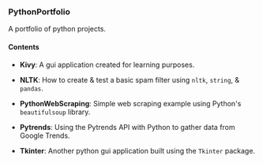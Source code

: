 ### PythonPortfolio
A portfolio of python projects.

#### Contents

- **Kivy**: A gui application created for learning purposes.

- **NLTK**: How to create & test a basic spam filter using `nltk`, `string`, & `pandas`.

- **PythonWebScraping**: Simple web scraping example using Python's `beautifulsoup` library.

- **Pytrends**: Using the Pytrends API with Python to gather data from Google Trends.

- **Tkinter**: Another python gui application built using the `Tkinter` package.
